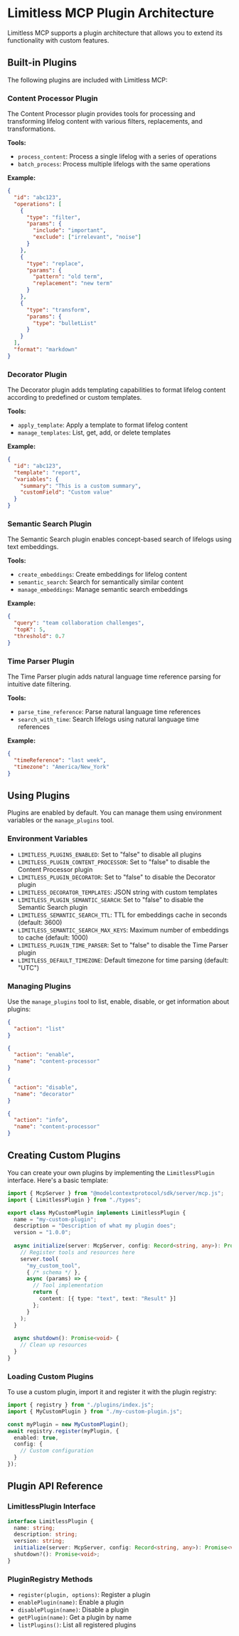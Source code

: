 # Limitless MCP Plugin Architecture

Limitless MCP supports a plugin architecture that allows you to extend its functionality with custom features.

## Built-in Plugins

The following plugins are included with Limitless MCP:

### Content Processor Plugin

The Content Processor plugin provides tools for processing and transforming lifelog content with various filters, replacements, and transformations.

**Tools:**

- `process_content`: Process a single lifelog with a series of operations
- `batch_process`: Process multiple lifelogs with the same operations

**Example:**

```json
{
  "id": "abc123",
  "operations": [
    {
      "type": "filter",
      "params": {
        "include": "important",
        "exclude": ["irrelevant", "noise"]
      }
    },
    {
      "type": "replace",
      "params": {
        "pattern": "old term",
        "replacement": "new term"
      }
    },
    {
      "type": "transform",
      "params": {
        "type": "bulletList"
      }
    }
  ],
  "format": "markdown"
}
```

### Decorator Plugin

The Decorator plugin adds templating capabilities to format lifelog content according to predefined or custom templates.

**Tools:**

- `apply_template`: Apply a template to format lifelog content
- `manage_templates`: List, get, add, or delete templates

**Example:**

```json
{
  "id": "abc123",
  "template": "report",
  "variables": {
    "summary": "This is a custom summary",
    "customField": "Custom value"
  }
}
```

### Semantic Search Plugin

The Semantic Search plugin enables concept-based search of lifelogs using text embeddings.

**Tools:**

- `create_embeddings`: Create embeddings for lifelog content
- `semantic_search`: Search for semantically similar content
- `manage_embeddings`: Manage semantic search embeddings

**Example:**

```json
{
  "query": "team collaboration challenges",
  "topK": 5,
  "threshold": 0.7
}
```

### Time Parser Plugin

The Time Parser plugin adds natural language time reference parsing for intuitive date filtering.

**Tools:**

- `parse_time_reference`: Parse natural language time references
- `search_with_time`: Search lifelogs using natural language time references

**Example:**

```json
{
  "timeReference": "last week",
  "timezone": "America/New_York"
}
```

## Using Plugins

Plugins are enabled by default. You can manage them using environment variables or the `manage_plugins` tool.

### Environment Variables

- `LIMITLESS_PLUGINS_ENABLED`: Set to "false" to disable all plugins
- `LIMITLESS_PLUGIN_CONTENT_PROCESSOR`: Set to "false" to disable the Content Processor plugin
- `LIMITLESS_PLUGIN_DECORATOR`: Set to "false" to disable the Decorator plugin
- `LIMITLESS_DECORATOR_TEMPLATES`: JSON string with custom templates
- `LIMITLESS_PLUGIN_SEMANTIC_SEARCH`: Set to "false" to disable the Semantic Search plugin
- `LIMITLESS_SEMANTIC_SEARCH_TTL`: TTL for embeddings cache in seconds (default: 3600)
- `LIMITLESS_SEMANTIC_SEARCH_MAX_KEYS`: Maximum number of embeddings to cache (default: 1000)
- `LIMITLESS_PLUGIN_TIME_PARSER`: Set to "false" to disable the Time Parser plugin
- `LIMITLESS_DEFAULT_TIMEZONE`: Default timezone for time parsing (default: "UTC")

### Managing Plugins

Use the `manage_plugins` tool to list, enable, disable, or get information about plugins:

```json
{
  "action": "list"
}
```

```json
{
  "action": "enable",
  "name": "content-processor"
}
```

```json
{
  "action": "disable",
  "name": "decorator"
}
```

```json
{
  "action": "info",
  "name": "content-processor"
}
```

## Creating Custom Plugins

You can create your own plugins by implementing the `LimitlessPlugin` interface. Here's a basic template:

```typescript
import { McpServer } from "@modelcontextprotocol/sdk/server/mcp.js";
import { LimitlessPlugin } from "./types";

export class MyCustomPlugin implements LimitlessPlugin {
  name = "my-custom-plugin";
  description = "Description of what my plugin does";
  version = "1.0.0";
  
  async initialize(server: McpServer, config: Record<string, any>): Promise<void> {
    // Register tools and resources here
    server.tool(
      "my_custom_tool",
      { /* schema */ },
      async (params) => {
        // Tool implementation
        return {
          content: [{ type: "text", text: "Result" }]
        };
      }
    );
  }
  
  async shutdown(): Promise<void> {
    // Clean up resources
  }
}
```

### Loading Custom Plugins

To use a custom plugin, import it and register it with the plugin registry:

```typescript
import { registry } from "./plugins/index.js";
import { MyCustomPlugin } from "./my-custom-plugin.js";

const myPlugin = new MyCustomPlugin();
await registry.register(myPlugin, {
  enabled: true,
  config: {
    // Custom configuration
  }
});
```

## Plugin API Reference

### LimitlessPlugin Interface

```typescript
interface LimitlessPlugin {
  name: string;
  description: string;
  version: string;
  initialize(server: McpServer, config: Record<string, any>): Promise<void>;
  shutdown?(): Promise<void>;
}
```

### PluginRegistry Methods

- `register(plugin, options)`: Register a plugin
- `enablePlugin(name)`: Enable a plugin
- `disablePlugin(name)`: Disable a plugin
- `getPlugin(name)`: Get a plugin by name
- `listPlugins()`: List all registered plugins
